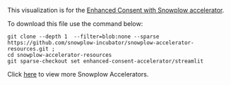This visualization is for the [Enhanced Consent with Snowplow accelerator](https://docs.snowplow.io/accelerators/consent/). 

To download this file use the command below:

```
git clone --depth 1  --filter=blob:none --sparse https://github.com/snowplow-incubator/snowplow-accelerator-resources.git ; 
cd snowplow-accelerator-resources
git sparse-checkout set enhanced-consent-accelerator/streamlit

```

Click [here](https://snowplow.io/data-product-accelerators/) to view more Snowplow Accelerators.
